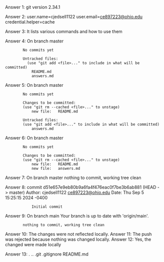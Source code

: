 Answer 1: git version 2.34.1

Answer 2:   user.name=cjedsell1122
            user.email=ce897223@ohio.edu
            credential.helper=cache

Answer 3: It lists various commands and how to use them

Answer 4:   On branch master

            No commits yet

            Untracked files:
              (use "git add <file>..." to include in what will be committed)
            	README.md
            	answers.md

Answer 5:   On branch master

            No commits yet

            Changes to be committed:
            (use "git rm --cached <file>..." to unstage)
                new file:   README.md

            Untracked files:
            (use "git add <file>..." to include in what will be committed)
                answers.md

Answer 6:   On branch master

            No commits yet

            Changes to be committed:
            (use "git rm --cached <file>..." to unstage)
                new file:   README.md
                new file:   answers.md

Answer 7:   On branch master
            nothing to commit, working tree clean

Answer 8:   commit d51e657e9eb80b9a6fa4f476eac0f7be3b6ab881 (HEAD -> master)
            Author: cjedsell1122 <ce897223@ohio.edu>
            Date:   Thu Sep 5 15:25:15 2024 -0400

                Initial commit

Answer 9:   On branch main
            Your branch is up to date with 'origin/main'.

            nothing to commit, working tree clean

Answer 10: The changes were not reflected locally.
Answer 11: The push was rejected because nothing was changed locally.
Answer 12: Yes, the changed were made locally

Answer 13:   .  ..  .git  .gitignore  README.md
